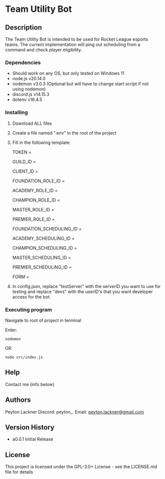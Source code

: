 # Team Utility Bot

## Description

The Team Utility Bot is intended to be used for Rocket League esports teams. The current implementation will ping out scheduling from a command and check player eligibility.

### Dependencies

* Should work on any OS, but only tested on Windows 11
* node.js v20.14.0
* nodemon v3.0.3 (Optional but will have to change start script if not using nodemon)
* discord.js v14.15.3
* dotenv v16.4.5

### Installing

1. Download ALL files
2. Create a file named ".env" in the root of the project
3. Fill in the following template:
   
    TOKEN =

    GUILD_ID =
   
    CLIENT_ID =

    FOUNDATION_ROLE_ID =
   
    ACADEMY_ROLE_ID =
   
    CHAMPION_ROLE_ID =
   
    MASTER_ROLE_ID =
   
    PREMIER_ROLE_ID =

    FOUNDATION_SCHEDULING_ID =
   
    ACADEMY_SCHEDULING_ID =
   
    CHAMPION_SCHEDULING_ID =
   
    MASTER_SCHEDULING_ID =
   
    PREMIER_SCHEDULING_ID =

    FORM =
   

5. In config.json, replace "testServer" with the serverID you want to use for testing and replace "devs" with the userID's that you want developer access for the bot.

### Executing program

Navigate to root of project in terminal

Enter:
```
nodemon
```
OR
```
node src/index.js
```

## Help

Contact me (info below)

## Authors

Peyton Lackner
    Discord: peyton_.
    Email: peyton.lackner@gmail.com

## Version History

* a0.0.1
    Initial Release

## License

This project is licensed under the GPL-3.0+ License - see the LICENSE.md file for details
